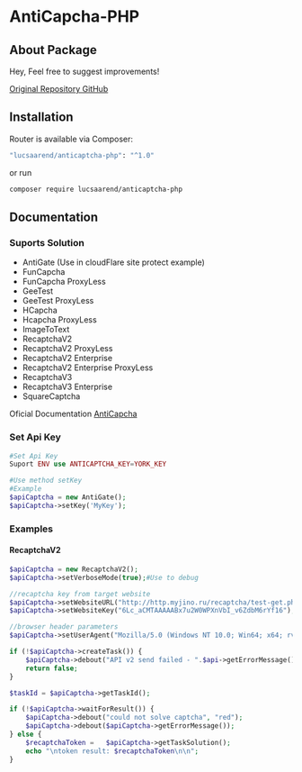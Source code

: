 # AntiCapcha-PHP

## About Package
Hey,
Feel free to suggest improvements!

<a href="https://github.com/AdminAnticaptcha/anticaptcha-php" target="_blank">Original Repository GitHub</a>

## Installation

Router is available via Composer:

```bash
"lucsaarend/anticaptcha-php": "^1.0"
```
or run
```bash
composer require lucsaarend/anticaptcha-php
```

## Documentation

### Suports Solution

- AntiGate (Use in cloudFlare site protect example)
- FunCapcha
- FunCapcha ProxyLess
- GeeTest
- GeeTest ProxyLess
- HCapcha
- Hcapcha ProxyLess
- ImageToText
- RecaptchaV2
- RecaptchaV2 ProxyLess
- RecaptchaV2 Enterprise
- RecaptchaV2 Enterprise ProxyLess
- RecaptchaV3
- RecaptchaV3 Enterprise
- SquareCaptcha

Oficial Documentation <a href="http://getcaptchasolution.com/ctskr7kjok" target="_blank">AntiCapcha</a>

### Set Api Key
```php
#Set Api Key
Suport ENV use ANTICAPTCHA_KEY=YORK_KEY

#Use method setKey
#Example
$apiCaptcha = new AntiGate();
$apiCaptcha->setKey('MyKey');
```

### Examples
#### RecaptchaV2

```php
$apiCaptcha = new RecaptchaV2();
$apiCaptcha->setVerboseMode(true);#Use to debug

//recaptcha key from target website
$apiCaptcha->setWebsiteURL("http://http.myjino.ru/recaptcha/test-get.php");
$apiCaptcha->setWebsiteKey("6Lc_aCMTAAAAABx7u2W0WPXnVbI_v6ZdbM6rYf16");

//browser header parameters
$apiCaptcha->setUserAgent("Mozilla/5.0 (Windows NT 10.0; Win64; x64; rv:107.0) Gecko/20100101 Firefox/107.0");

if (!$apiCaptcha->createTask()) {
    $apiCaptcha->debout("API v2 send failed - ".$api->getErrorMessage(), "red");
    return false;
}

$taskId = $apiCaptcha->getTaskId();

if (!$apiCaptcha->waitForResult()) {
    $apiCaptcha->debout("could not solve captcha", "red");
    $apiCaptcha->debout($apiCaptcha->getErrorMessage());
} else {
    $recaptchaToken =   $apiCaptcha->getTaskSolution();
    echo "\ntoken result: $recaptchaToken\n\n";
}
```


